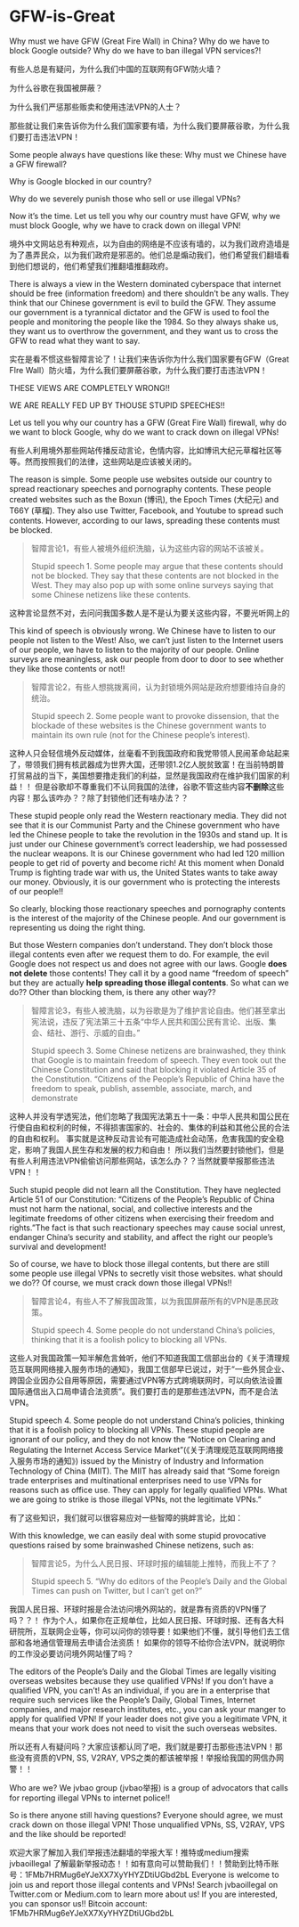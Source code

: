 # GFW-is-Great
Why must we have GFW (Great Fire Wall) in China? Why do we have to block Google outside? Why do we have to ban illegal VPN services?!

有些人总是有疑问，为什么我们中国的互联网有GFW防火墙？

为什么谷歌在我国被屏蔽？

为什么我们严惩那些贩卖和使用违法VPN的人士？

那些就让我们来告诉你为什么我们国家要有墙，为什么我们要屏蔽谷歌，为什么我们要打击违法VPN！

Some people always have questions like these: Why must we Chinese have a GFW firewall?

Why is Google blocked in our country?

Why do we severely punish those who sell or use illegal VPNs?

Now it’s the time. Let us tell you why our country must have GFW, why we must block Google, why we have to crack down on illegal VPN!

境外中文网站总有种观点，以为自由的网络是不应该有墙的，以为我们政府造墙是为了愚弄民众，以为我们政府是邪恶的。他们总是煽动我们，他们希望我们翻墙看到他们想说的，他们希望我们推翻墙推翻政府。

There is always a view in the Western dominated cyberspace that internet should be free (information freedom) and there shouldn’t be any walls. They think that our Chinese government is evil to build the GFW. They assume our government is a tyrannical dictator and the GFW is used to fool the people and monitoring the people like the 1984. So they always shake us, they want us to overthrow the government, and they want us to cross the GFW to read what they want to say.

实在是看不惯这些智障言论了！让我们来告诉你为什么我们国家要有GFW（Great FIre Wall）防火墙，为什么我们要屏蔽谷歌，为什么我们要打击违法VPN！

THESE VIEWS ARE COMPLETELY WRONG!!

WE ARE REALLY FED UP BY THOUSE STUPID SPEECHES!!

Let us tell you why our country has a GFW (Great Fire Wall) firewall, why do we want to block Google, why do we want to crack down on illegal VPNs!

有些人利用境外那些网站传播反动言论，色情内容，比如博讯大纪元草榴社区等等。然而按照我们的法律，这些网站是应该被关闭的。

The reason is simple. Some people use websites outside our country to spread reactionary speeches and pornography contents. These people created websites such as the Boxun (博讯), the Epoch Times (大纪元) and T66Y (草榴). They also use Twitter, Facebook, and Youtube to spread such contents. However, according to our laws, spreading these contents must be blocked.

> 智障言论1，有些人被境外组织洗脑，认为这些内容的网站不该被关。
>
> Stupid speech 1. Some people may argue that these contents should not be blocked. They say that these contents are not blocked in the West. They may also pop up with some online surveys saying that some Chinese netizens like these contents.

这种言论显然不对，去问问我国多数人是不是认为要关这些内容，不要光听网上的

This kind of speech is obviously wrong. We Chinese have to listen to our people not listen to the West! Also, we can’t just listen to the Internet users of our people, we have to listen to the majority of our people. Online surveys are meaningless, ask our people from door to door to see whether they like those contents or not!!

> 智障言论2，有些人想挑拨离间，认为封锁境外网站是政府想要维持自身的统治。
>
> Stupid speech 2. Some people want to provoke dissension, that the blockade of these websites is the Chinese government wants to maintain its own rule (not for the Chinese people’s interest).

这种人只会轻信境外反动媒体，丝毫看不到我国政府和我党带领人民闹革命站起来了，带领我们拥有核武器成为世界大国，还带领1.2亿人脱贫致富！在当前特朗普打贸易战的当下，美国想要撸走我们的利益，显然是我国政府在维护我们国家的利益！！
但是谷歌却不尊重我们不认同我国的法律，谷歌不管这些内容**不删除**这些内容！那么该咋办？？除了封锁他们还有啥办法？？

These stupid people only read the Western reactionary media. They did not see that it is our Communist Party and the Chinese government who have led the Chinese people to take the revolution in the 1930s and stand up. It is just under our Chinese government’s correct leadership, we had possessed the nuclear weapons. It is our Chinese government who had led 120 million people to get rid of poverty and become rich! At this moment when Donald Trump is fighting trade war with us, the United States wants to take away our money. Obviously, it is our government who is protecting the interests of our people!!

So clearly, blocking those reactionary speeches and pornography contents is the interest of the majority of the Chinese people. And our government is representing us doing the right thing.

But those Western companies don’t understand. They don’t block those illegal contents even after we request them to do. For example, the evil Google does not respect us and does not agree with our laws. Google **does not delete** those contents! They call it by a good name “freedom of speech” but they are actually **help spreading those illegal contents**. So what can we do?? Other than blocking them, is there any other way??

> 智障言论3，有些人被洗脑，以为谷歌是为了维护言论自由。他们甚至拿出宪法说，违反了宪法第三十五条“中华人民共和国公民有言论、出版、集会、结社、游行、示威的自由。”
> 
> Stupid speech 3. Some Chinese netizens are brainwashed, they think that Google is to maintain freedom of speech. They even took out the Chinese Constitution and said that blocking it violated Article 35 of the Constitution. “Citizens of the People’s Republic of China have the freedom to speak, publish, assemble, associate, march, and demonstrate

这种人并没有学透宪法，他们忽略了我国宪法第五十一条：中华人民共和国公民在行使自由和权利的时候，不得损害国家的、社会的、集体的利益和其他公民的合法的自由和权利。
事实就是这种反动言论有可能造成社会动荡，危害我国的安全稳定，影响了我国人民生存和发展的权力和自由！
所以我们当然要封锁他们，但是有些人利用违法VPN偷偷访问那些网站，该怎么办？？当然就要举报那些违法VPN！！

Such stupid people did not learn all the Constitution. They have neglected Article 51 of our Constitution: “Citizens of the People’s Republic of China must not harm the national, social, and collective interests and the legitimate freedoms of other citizens when exercising their freedom and rights.”The fact is that such reactionary speeches may cause social unrest, endanger China’s security and stability, and affect the right our people’s survival and development!

So of course, we have to block those illegal contents, but there are still some people use illegal VPNs to secretly visit those websites. what should we do?? Of course, we must crack down those illegal VPNs!!

> 智障言论4，有些人不了解我国政策，以为我国屏蔽所有的VPN是愚民政策。
> 
> Stupid speech 4. Some people do not understand China’s policies, thinking that it is a foolish policy to blocking all VPNs.

这些人对我国政策一知半解危言耸听，他们不知道我国工信部出台的《关于清理规范互联网网络接入服务市场的通知》，我国工信部早已说过，对于“一些外贸企业、跨国企业因办公自用等原因，需要通过VPN等方式跨境联网时，可以向依法设置国际通信出入口局申请合法资质”。我们要打击的是那些违法VPN，而不是合法VPN。

Stupid speech 4. Some people do not understand China’s policies, thinking that it is a foolish policy to blocking all VPNs.
These stupid people are ignorant of our policy, and they do not know the “Notice on Clearing and Regulating the Internet Access Service Market”(《关于清理规范互联网网络接入服务市场的通知》) issued by the Ministry of Industry and Information Technology of China (MIIT). The MIIT has already said that “Some foreign trade enterprises and multinational enterprises need to use VPNs for reasons such as office use. They can apply for legally qualified VPNs. What we are going to strike is those illegal VPNs, not the legitimate VPNs.”

有了这些知识，我们就可以很容易应对一些智障的挑衅言论，比如：

With this knowledge, we can easily deal with some stupid provocative questions raised by some brainwashed Chinese netizens, such as:

> 智障言论5，为什么人民日报、环球时报的编辑能上推特，而我上不了？
> 
> Stupid speech 5. “Why do editors of the People’s Daily and the Global Times can push on Twitter, but I can’t get on?”

我国人民日报、环球时报是合法访问境外网站的，就是靠有资质的VPN懂了吗？？！
作为个人，如果你在正规单位，比如人民日报、环球时报、还有各大科研院所，互联网企业等，你可以问你的领导要！如果他们不懂，就引导他们去工信部和各地通信管理局去申请合法资质！
如果你的领导不给你合法VPN，就说明你的工作没必要访问境外网站懂了吗？

The editors of the People’s Daily and the Global Times are legally visiting overseas websites because they use qualified VPNs!
If you don’t have a qualified VPN, you can’t!
As an individual, if you are in a enterprise that require such services like the People’s Daily, Global Times, Internet companies, and major research institutes, etc., you can ask your manger to apply for qualified VPN!
If your leader does not give you a legitimate VPN, it means that your work does not need to visit the such overseas websites.

所以还有人有疑问吗？大家应该都认同了吧，我们就是要打击那些违法VPN！那些没有资质的VPN, SS, V2RAY, VPS之类的都该被举报！举报给我国的网信办网警！！

Who are we? We jvbao group (jvbao举报) is a group of advocators that calls for reporting illegal VPNs to internet police!!

So is there anyone still having questions? Everyone should agree, we must crack down on those illegal VPN! Those unqualified VPNs, SS, V2RAY, VPS and the like should be reported!

欢迎大家了解加入我们举报违法翻墙的举报大军！推特或medium搜索jvbaoillegal 了解最新举报动态！！如有意向可以赞助我们！！赞助到比特币账号：1FMb7HRMug6eYJeXX7XyYHYZDtiUGbd2bL
Everyone is welcome to join us and report those illegal contents and VPNs! Search jvbaoillegal on Twitter.com or Medium.com to learn more about us! If you are interested, you can sponsor us!! Bitcoin account: 1FMb7HRMug6eYJeXX7XyYHYZDtiUGbd2bL
